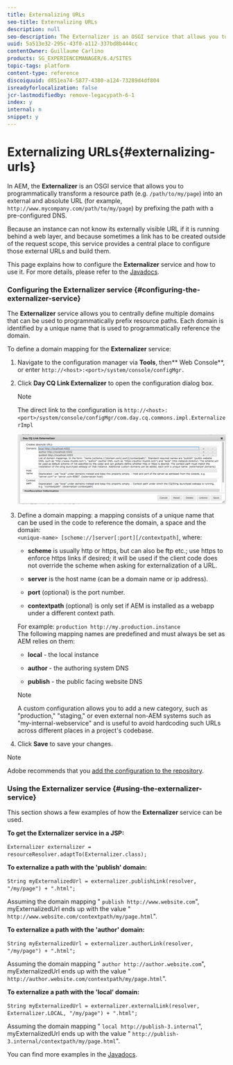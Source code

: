 ```yaml
---
title: Externalizing URLs
seo-title: Externalizing URLs
description: null
seo-description: The Externalizer is an OSGI service that allows you to programmatically transform a resource path into an external and absolute URL
uuid: 5a513e32-295c-43f0-a112-337bd8b444cc
contentOwner: Guillaume Carlino
products: SG_EXPERIENCEMANAGER/6.4/SITES
topic-tags: platform
content-type: reference
discoiquuid: d851ea74-5877-4380-a124-73289d4df804
isreadyforlocalization: false
jcr-lastmodifiedby: remove-legacypath-6-1
index: y
internal: n
snippet: y
---
```


# Externalizing URLs{#externalizing-urls}

In AEM, the **Externalizer** is an OSGI service that allows you to programmatically transform a resource path (e.g. `/path/to/my/page`) into an external and absolute URL (for example, `http://www.mycompany.com/path/to/my/page`) by prefixing the path with a pre-configured DNS.

Because an instance can not know its externally visible URL if it is running behind a web layer, and because sometimes a link has to be created outside of the request scope, this service provides a central place to configure those external URLs and build them.

This page explains how to configure the **Externalizer** service and how to use it. For more details, please refer to the [Javadocs](/developing/using/reference-materials/javadoc/com/day/cq/commons/Externalizer).

### Configuring the Externalizer service {#configuring-the-externalizer-service}

The **Externalizer** service allows you to centrally define multiple domains that can be used to programmatically prefix resource paths. Each domain is identified by a unique name that is used to programmatically reference the domain.

To define a domain mapping for the **Externalizer** service:

1. Navigate to the configuration manager via **Tools**, then** Web Console**, or enter `http://<host>:<port>/system/console/configMgr.`
1. Click **Day CQ Link Externalizer** to open the configuration dialog box.

   >[!NOTE]
   >
   >The direct link to the configuration is `http://<host>:<port>/system/console/configMgr/com.day.cq.commons.impl.ExternalizerImpl`

   ![](assets/chlimage_1-61.png)

1. Define a domain mapping: a mapping consists of a unique name that can be used in the code to reference the domain, a space and the domain:  
   `<unique-name> [scheme://]server[:port][/contextpath]`, where:

    * **scheme** is usually http or https, but can also be ftp etc.; use https to enforce https links if desired; it will be used if the client code does not override the scheme when asking for externalization of a URL.  
    
    * **server** is the host name (can be a domain name or ip address).  
    
    * **port** (optional) is the port number.  
    
    * **contextpath** (optional) is only set if AEM is installed as a webapp under a different context path.

   For example: `production http://my.production.instance`  
   The following mapping names are predefined and must always be set as AEM relies on them:

    * **local** - the local instance
    * **author** - the authoring system DNS  
    
    * **publish** - the public facing website DNS

   >[!NOTE]
   >
   >A custom configuration allows you to add a new category, such as "production," "staging," or even external non-AEM systems such as "my-internal-webservice" and is useful to avoid hardcoding such URLs across different places in a project's codebase.

1. Click **Save** to save your changes.

>[!NOTE]
>
>Adobe recommends that you [add the configuration to the repository](../../deploying/using/configuring.md#addinganewconfigurationtotherepository).

### Using the Externalizer service {#using-the-externalizer-service}

This section shows a few examples of how the **Externalizer** service can be used.

**To get the Externalizer service in a JSP:**

`Externalizer externalizer = resourceResolver.adaptTo(Externalizer.class);`

**To externalize a path with the 'publish' domain:**

`String myExternalizedUrl = externalizer.publishLink(resolver, "/my/page") + ".html";`

Assuming the domain mapping " `publish http://www.website.com`", myExternalizedUrl ends up with the value " `http://www.website.com/contextpath/my/page.html`".

**To externalize a path with the 'author' domain:**

`String myExternalizedUrl = externalizer.authorLink(resolver, "/my/page") + ".html";`

Assuming the domain mapping " `author http://author.website.com`", myExternalizedUrl ends up with the value " `http://author.website.com/contextpath/my/page.html`".

**To externalize a path with the 'local' domain:**

`String myExternalizedUrl = externalizer.externalLink(resolver, Externalizer.LOCAL, "/my/page") + ".html";`

Assuming the domain mapping " `local http://publish-3.internal`", myExternalizedUrl ends up with the value " `http://publish-3.internal/contextpath/my/page.html`".

You can find more examples in the [Javadocs](/developing/using/reference-materials/javadoc/com/day/cq/commons/Externalizer).
